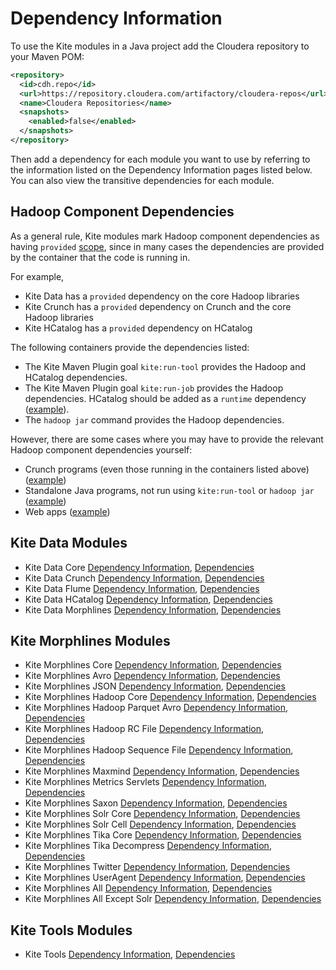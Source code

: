 # Dependency Information

To use the Kite modules in a Java project add the Cloudera repository to your Maven POM:

```xml
<repository>
  <id>cdh.repo</id>
  <url>https://repository.cloudera.com/artifactory/cloudera-repos</url>
  <name>Cloudera Repositories</name>
  <snapshots>
    <enabled>false</enabled>
  </snapshots>
</repository>
```
Then add a dependency for each module you want to use by referring to the
information listed on the Dependency Information pages listed below.
You can also view the transitive dependencies for each module.

## Hadoop Component Dependencies

As a general rule, Kite modules mark Hadoop component dependencies as having `provided`
[scope](http://maven.apache.org/guides/introduction/introduction-to-dependency-mechanism.html#Transitive_Dependencies),
since in many cases the dependencies are provided by the container that the code is
running in.

For example,

* Kite Data has a `provided` dependency on the core Hadoop libraries
* Kite Crunch has a `provided` dependency on Crunch and the core Hadoop libraries
* Kite HCatalog has a `provided` dependency on HCatalog

The following containers provide the dependencies listed:

* The Kite Maven Plugin goal `kite:run-tool` provides the Hadoop and HCatalog dependencies.
* The Kite Maven Plugin goal `kite:run-job` provides the Hadoop dependencies. HCatalog
should be added as a `runtime` dependency ([example](https://github.com/cloudera/kite-examples/tree/master/demo/demo-oozie)).
* The `hadoop jar` command provides the Hadoop dependencies.

However, there are some cases where you may have to provide the relevant Hadoop component
dependencies yourself:

* Crunch programs (even those running in the containers listed above) ([example](https://github.com/cloudera/kite-examples/tree/master/demo/demo-crunch))
* Standalone Java programs, not run using `kite:run-tool` or `hadoop jar` ([example](https://github.com/cloudera/kite-examples/tree/master/dataset))
* Web apps ([example](https://github.com/cloudera/kite-examples/tree/master/logging-webapp))

## Kite Data Modules

* Kite Data Core
 [Dependency Information](kite-data/kite-data-core/dependency-info.html),
 [Dependencies](kite-data/kite-data-core/dependencies.html)
* Kite Data Crunch
 [Dependency Information](kite-data/kite-data-crunch/dependency-info.html),
 [Dependencies](kite-data/kite-data-crunch/dependencies.html)
* Kite Data Flume
 [Dependency Information](kite-data/kite-data-flume/dependency-info.html),
 [Dependencies](kite-data/kite-data-flume/dependencies.html)
* Kite Data HCatalog
 [Dependency Information](kite-data/kite-data-hcatalog/dependency-info.html),
 [Dependencies](kite-data/kite-data-hcatalog/dependencies.html)
* Kite Data Morphlines
 [Dependency Information](kite-data/kite-data-morphlines/dependency-info.html),
 [Dependencies](kite-data/kite-data-morphlines/dependencies.html)

## Kite Morphlines Modules

* Kite Morphlines Core
 [Dependency Information](kite-morphlines/kite-morphlines-core/dependency-info.html),
 [Dependencies](kite-morphlines/kite-morphlines-core/dependencies.html)
* Kite Morphlines Avro
 [Dependency Information](kite-morphlines/kite-morphlines-avro/dependency-info.html),
 [Dependencies](kite-morphlines/kite-morphlines-avro/dependencies.html)
* Kite Morphlines JSON
 [Dependency Information](kite-morphlines/kite-morphlines-json/dependency-info.html),
 [Dependencies](kite-morphlines/kite-morphlines-json/dependencies.html)
* Kite Morphlines Hadoop Core
 [Dependency Information](kite-morphlines/kite-morphlines-hadoop-core/dependency-info.html),
 [Dependencies](kite-morphlines/kite-morphlines-hadoop-core/dependencies.html)
* Kite Morphlines Hadoop Parquet Avro
 [Dependency Information](kite-morphlines/kite-morphlines-hadoop-parquet-avro/dependency-info.html),
 [Dependencies](kite-morphlines/kite-morphlines-hadoop-parquet-avro/dependencies.html)
* Kite Morphlines Hadoop RC File
 [Dependency Information](kite-morphlines/kite-morphlines-hadoop-rcfile/dependency-info.html),
 [Dependencies](kite-morphlines/kite-morphlines-hadoop-rcfile/dependencies.html)
* Kite Morphlines Hadoop Sequence File
 [Dependency Information](kite-morphlines/kite-morphlines-hadoop-sequencefile/dependency-info.html),
 [Dependencies](kite-morphlines/kite-morphlines-hadoop-sequencefile/dependencies.html)
* Kite Morphlines Maxmind
 [Dependency Information](kite-morphlines/kite-morphlines-maxmind/dependency-info.html),
 [Dependencies](kite-morphlines/kite-morphlines-maxmind/dependencies.html)
* Kite Morphlines Metrics Servlets
 [Dependency Information](kite-morphlines/kite-morphlines-metrics-servlets/dependency-info.html),
 [Dependencies](kite-morphlines/kite-morphlines-metrics-servlets/dependencies.html)
* Kite Morphlines Saxon
 [Dependency Information](kite-morphlines/kite-morphlines-saxon/dependency-info.html),
 [Dependencies](kite-morphlines/kite-morphlines-saxon/dependencies.html)
* Kite Morphlines Solr Core
 [Dependency Information](kite-morphlines/kite-morphlines-solr-core/dependency-info.html),
 [Dependencies](kite-morphlines/kite-morphlines-solr-core/dependencies.html)
* Kite Morphlines Solr Cell
 [Dependency Information](kite-morphlines/kite-morphlines-solr-cell/dependency-info.html),
 [Dependencies](kite-morphlines/kite-morphlines-solr-cell/dependencies.html)
* Kite Morphlines Tika Core
 [Dependency Information](kite-morphlines/kite-morphlines-tika-core/dependency-info.html),
 [Dependencies](kite-morphlines/kite-morphlines-tika-core/dependencies.html)
* Kite Morphlines Tika Decompress
 [Dependency Information](kite-morphlines/kite-morphlines-tika-decompress/dependency-info.html),
 [Dependencies](kite-morphlines/kite-morphlines-tika-decompress/dependencies.html)
* Kite Morphlines Twitter
 [Dependency Information](kite-morphlines/kite-morphlines-twitter/dependency-info.html),
 [Dependencies](kite-morphlines/kite-morphlines-twitter/dependencies.html)
* Kite Morphlines UserAgent
 [Dependency Information](kite-morphlines/kite-morphlines-useragent/dependency-info.html),
 [Dependencies](kite-morphlines/kite-morphlines-useragent/dependencies.html)
* Kite Morphlines All
 [Dependency Information](kite-morphlines/kite-morphlines-all/dependency-info.html),
 [Dependencies](kite-morphlines/kite-morphlines-all/dependencies.html)
* Kite Morphlines All Except Solr
 [Dependency Information](kite-morphlines/kite-morphlines-all-except-solr/dependency-info.html),
 [Dependencies](kite-morphlines/kite-morphlines-all-except-solr/dependencies.html)

## Kite Tools Modules

* Kite Tools
 [Dependency Information](kite-tools/dependency-info.html),
 [Dependencies](kite-tools/dependencies.html)
